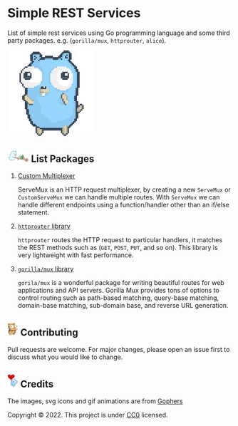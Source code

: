 # Simple REST Services

List of simple rest services using Go programming language and some third party packages.
e.g. (`gorilla/mux`, `httprouter`, `alice`).

![Gopher Dance](images/gopher-dance.gif)

## <img src="images/pushing-cart.png" alt="Gopher pushing cart" width="48"> List Packages

1. [Custom Multiplexer](custommux)
   
   ServeMux is an HTTP request multiplexer, by creating a new `ServeMux` or 
   `CustomServeMux` we can handle multiple routes. With `ServeMux` we can handle
   different endpoints using a function/handler other than an if/else statement.

2. [`httprouter` library](httprouter)

    `httprouter` routes the HTTP request to particular handlers, it matches the REST methods
    such as (`GET`, `POST`, `PUT`, and so on). This library is very lightweight with fast performance.

3. [`gorilla/mux` library](gorilla)

    `gorila/mux` is a wonderful package for writing beautiful routes for web applications
    and API servers. Gorilla Mux provides tons of options to control routing such as
    path-based matching, query-base matching, domain-base matching, sub-domain base,
    and reverse URL generation.

## <img src="images/crash-dummy.svg" alt="Gopher robo crash" width="24"> Contributing

Pull requests are welcome. For major changes, please open an issue first to discuss
what you would like to change.

## <img src="images/heart-balloon.svg" alt="Gopher heart balloon" width="24"> Credits

The images, svg icons and gif animations are from [Gophers](https://github.com/egonelbre/gophers)

Copyright :copyright: 2022. This project is under [CC0](LICENSE) licensed.
